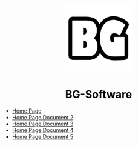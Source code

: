 <center>
  <a style="color: black; text-decoration: none;" href="/#/">
    <img src="./images/website-icon.png" width=35%>
    <h1>BG-Software</h1>
  </a>
</center>

* [Home Page](/)
* [Home Page Document 2](/)
* [Home Page Document 3](/)
* [Home Page Document 4](/)
* [Home Page Document 5](/)
